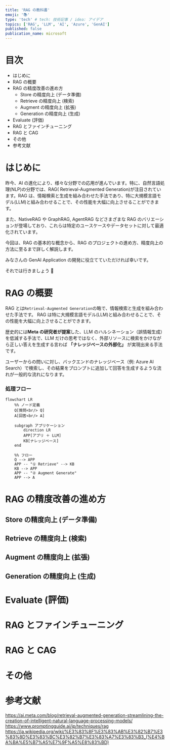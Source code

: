 ```yaml
---
title: 'RAG の教科書'
emoji: '📚'
type: 'tech' # tech: 技術記事 / idea: アイデア
topics: ['RAG', 'LLM', 'AI', 'Azure', 'GenAI']
published: false
publication_name: microsoft
---
```


# 目次

- はじめに
- RAG の概要
- RAG の精度改善の進め方
  - Store の精度向上 (データ準備)
  - Retrieve の精度向上 (検索)
  - Augment の精度向上 (拡張)
  - Generation の精度向上 (生成)
- Evaluate (評価)
- RAG とファインチューニング
- RAG と CAG
- その他
- 参考文献

# はじめに

昨今、AI の進化により、様々な分野での応用が進んでいます。特に、自然言語処理(NLP)の分野では、RAG( Retrieval-Augmented Generation)が注目されています。RAG は、情報検索と生成を組み合わせた手法であり、特に大規模言語モデル(LLM)と組み合わせることで、その性能を大幅に向上させることができます。

また、NativeRAG や GraphRAG, AgentRAG などさまざまな RAG のバリエーションが登場しており、これらは特定のユースケースやデータセットに対して最適化されています。

今回は、RAG の基本的な概念から、RAG のプロジェクトの進め方、精度向上の方法に至るまで詳しく解説します。

みなさんの GenAI Application の開発に役立てていただければ幸いです。

それでは行きましょう 🚀

# RAG の概要

RAG とは`Retrieval-Augmented Generation`の略で、情報検索と生成を組み合わせた手法です。
RAG は特に大規模言語モデル(LLM)と組み合わせることで、その性能を大幅に向上させることができます。

歴史的には**Meta の研究者が提案**した、LLM のハルシネーション（誤情報生成）を低減する手法で、LLM だけの思考ではなく、外部リソースに検索をかけながら正しい答えを生成する言わば **「ナレッジベースの外部化」** が実現出来る手法です。

ユーザーからの問いに対し、バックエンドのナレッジベース（例: Azure AI Search）で検索し、その結果をプロンプトに追加して回答を生成するような流れが一般的な流れになります。

### 処理フロー

```mermaid
flowchart LR
    %% ノード定義
    Q[質問<br/> Q]
    A[回答<br/> A]

    subgraph アプリケーション
        direction LR
        APP[アプリ ＋ LLM]
        KB[ナレッジベース]
    end

    %% フロー
    Q --> APP
    APP -- "① Retrieve" --> KB
    KB --> APP
    APP -- "② Augment Generate"
    APP --> A
```

# RAG の精度改善の進め方

## Store の精度向上 (データ準備)

## Retrieve の精度向上 (検索)

## Augment の精度向上 (拡張)

## Generation の精度向上 (生成)

# Evaluate (評価)

# RAG とファインチューニング

# RAG と CAG

# その他

# 参考文献

https://ai.meta.com/blog/retrieval-augmented-generation-streamlining-the-creation-of-intelligent-natural-language-processing-models/
https://www.promptingguide.ai/jp/techniques/rag
https://ja.wikipedia.org/wiki/%E3%83%8F%E3%83%AB%E3%82%B7%E3%83%8D%E3%83%BC%E3%82%B7%E3%83%A7%E3%83%B3_(%E4%BA%BA%E5%B7%A5%E7%9F%A5%E8%83%BD)
